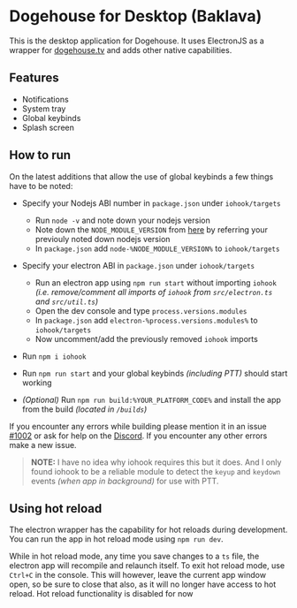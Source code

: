 # Dogehouse for Desktop (Baklava)

This is the desktop application for Dogehouse.
It uses ElectronJS as a wrapper for [dogehouse.tv](https://dogehouse.tv) and adds other native capabilities.

## Features

- Notifications
- System tray
- Global keybinds
- Splash screen

## How to run

On the latest additions that allow the use of global keybinds a few things have to be noted:

- Specify your Nodejs ABI number in `package.json` under `iohook/targets`
   - Run `node -v` and note down your nodejs version
   - Note down the `NODE_MODULE_VERSION` from [here](https://nodejs.org/en/download/releases/) by referring your previouly noted down nodejs version
   - In `package.json` add `node-%NODE_MODULE_VERSION%` to `iohook/targets`

- Specify your electron ABI in `package.json` under `iohook/targets`
   - Run an electron app using `npm run start` without importing `iohook` *(i.e. remove/comment all imports of `iohook` from `src/electron.ts` and `src/util.ts`)*
   - Open the dev console and type `process.versions.modules`
   - In `package.json` add `electron-%process.versions.modules%` to `iohook/targets`
   - Now uncomment/add the previously removed `iohook` imports

- Run `npm i iohook`
- Run `npm run start` and your global keybinds *(including PTT)* should start working
- *(Optional)* Run `npm run build:%YOUR_PLATFORM_CODE%` and install the app from the build *(located in `/builds`)*

If you encounter any errors while building please mention it in an issue [#1002](https://github.com/benawad/dogehouse/issues/1002) or ask for help on the [Discord](https://discord.gg/wCbKBZF9cV0).
If you encounter any other errors make a new issue.

> **NOTE:** I have no idea why iohook requires this but it does. And I only found iohook to be a reliable module to detect the `keyup` and `keydown` events *(when app in background)* for use with PTT.

## Using hot reload

The electron wrapper has the capability for hot reloads during development.
You can run the app in hot reload mode using `npm run dev`.

While in hot reload mode, any time you save changes to a `ts` file, the electron app will recompile and relaunch itself.
To exit hot reload mode, use `Ctrl+C` in the console. This will however, leave the current app window open, so be sure to close that also, as it will no longer have access to hot reload.
Hot reload functionality is disabled for now
